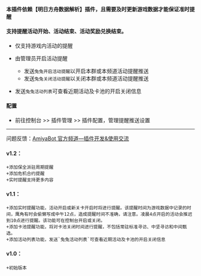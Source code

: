 #### 本插件依赖【明日方舟数据解析】插件，且需要及时更新游戏数据才能保证准时提醒
#### 支持提醒活动开始、活动结束、活动奖励兑换结束。
- 仅支持游戏内活动的提醒

- 由管理员开启活动提醒
    - 发送`兔兔开启活动提醒`以开启本群或本频道活动提醒推送
    - 发送`兔兔关闭活动提醒`以关闭本群或本频道活动提醒推送

- 发送`兔兔活动列表`可查看近期活动及卡池的开启关闭信息

#### 配置

- 前往控制台 >> 插件管理 >> 插件配置，管理提醒推送设置

---
   问题反馈：[AmiyaBot 官方频道—插件开发&使用交流](https://qun.qq.com/qqweb/qunpro/share?_wv=3&_wwv=128&appChannel=share&inviteCode=1XqeeRDjEVa&from=246610&biz=ka#/pc)
#### v1.2：
    +添加保全派驻周期提醒
    +添加危机合约提醒
    +实时提醒支持更多内容
#### v1.1：
    +添加实时提醒功能，活动开启或新关卡开启时将进行提醒。该提醒时间为游戏数据中记录的时间，鹰角有时会偷懒写成中午12点，造成提醒时间不准确，请注意。凌晨4点开启的活动会推迟到10点进行提醒。该功能可在控制台开启或关闭。
    +添加卡池提醒功能，将对卡池关闭时间进行提醒，不包括常驻标准寻访、中坚寻访和中间甄选。
    +添加活动列表功能，发送`兔兔活动列表`可查看近期活动及卡池的开启关闭信息
#### v1.0：
    +初始版本

